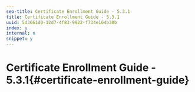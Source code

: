 ```yaml
---
seo-title: Certificate Enrollment Guide - 5.3.1
title: Certificate Enrollment Guide - 5.3.1
uuid: 5d3661d0-12d7-4f83-9922-f734e164b30b
index: y
internal: n
snippet: y
---
```


# Certificate Enrollment Guide - 5.3.1{#certificate-enrollment-guide}

